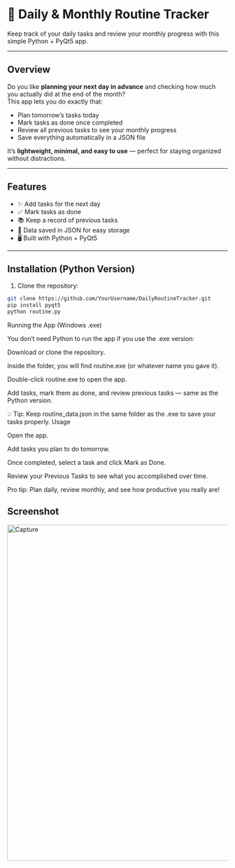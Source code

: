 # 📅 Daily & Monthly Routine Tracker

Keep track of your daily tasks and review your monthly progress with this simple Python + PyQt5 app.

---

## Overview

Do you like **planning your next day in advance** and checking how much you actually did at the end of the month?  
This app lets you do exactly that:

- Plan tomorrow’s tasks today  
- Mark tasks as done once completed  
- Review all previous tasks to see your monthly progress  
- Save everything automatically in a JSON file  

It’s **lightweight, minimal, and easy to use** — perfect for staying organized without distractions.

---

## Features

- ✨ Add tasks for the next day  
- ✅ Mark tasks as done  
- 📚 Keep a record of previous tasks  
- 💾 Data saved in JSON for easy storage  
- 🖥 Built with Python + PyQt5  

---

## Installation (Python Version)

1. Clone the repository:

```bash
git clone https://github.com/YourUsername/DailyRoutineTracker.git
pip install pyqt5
python routine.py
```
Running the App (Windows .exe)

You don’t need Python to run the app if you use the .exe version:

Download or clone the repository.

Inside the folder, you will find routine.exe (or whatever name you gave it).

Double-click routine.exe to open the app.

Add tasks, mark them as done, and review previous tasks — same as the Python version.

💡 Tip: Keep routine_data.json in the same folder as the .exe to save your tasks properly.
Usage

Open the app.

Add tasks you plan to do tomorrow.

Once completed, select a task and click Mark as Done.

Review your Previous Tasks to see what you accomplished over time.

Pro tip: Plan daily, review monthly, and see how productive you really are!

## Screenshot
<img width="1366" height="768" alt="Capture" src="https://github.com/user-attachments/assets/6c320440-fd2e-4d54-a864-dcc03bd09011" />

